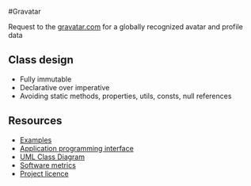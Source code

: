#Gravatar

Request to the [gravatar.com](http://www.gravatar.com) for a globally recognized avatar and profile data

## Class design

- Fully immutable
- Declarative over imperative
- Avoiding static methods, properties, utils, consts, null references

## Resources
- [Examples](https://github.com/krzysiekpiasecki/Gravatar/blob/master/docs/Examples.md)
- [Application programming interface](https://github.com/krzysiekpiasecki/Gravatar/blob/master/docs/api/API-documentation.zip)
- [UML Class Diagram](https://github.com/krzysiekpiasecki/Gravatar/blob/master/docs/ClassDiagram.md)
- [Software metrics](https://github.com/krzysiekpiasecki/Gravatar/blob/master/docs/SoftwareMetrics.md)
- [Project licence](https://github.com/krzysiekpiasecki/Gravatar/blob/master/LICENCE.md)
